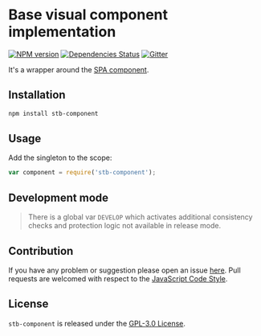 Base visual component implementation
====================================

[![NPM version](https://img.shields.io/npm/v/stb-component.svg?style=flat-square)](https://www.npmjs.com/package/stb-component)
[![Dependencies Status](https://img.shields.io/david/stbsdk/component.svg?style=flat-square)](https://david-dm.org/stbsdk/component)
[![Gitter](https://img.shields.io/badge/gitter-join%20chat-blue.svg?style=flat-square)](https://gitter.im/DarkPark/stbsdk)


It's a wrapper around the [SPA component](https://github.com/spasdk/component).


## Installation ##

```bash
npm install stb-component
```


## Usage ##

Add the singleton to the scope:

```js
var component = require('stb-component');
```


## Development mode ##

> There is a global var `DEVELOP` which activates additional consistency checks and protection logic not available in release mode.


## Contribution ##

If you have any problem or suggestion please open an issue [here](https://github.com/stbsdk/component/issues).
Pull requests are welcomed with respect to the [JavaScript Code Style](https://github.com/DarkPark/jscs).


## License ##

`stb-component` is released under the [GPL-3.0 License](http://opensource.org/licenses/GPL-3.0).
